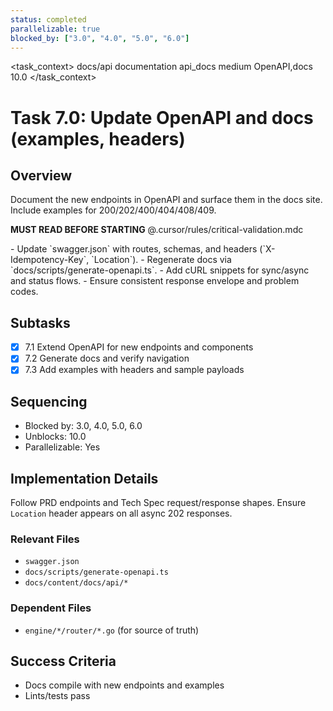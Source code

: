 ```yaml
---
status: completed
parallelizable: true
blocked_by: ["3.0", "4.0", "5.0", "6.0"]
---
```


<task_context>
<domain>docs/api</domain>
<type>documentation</type>
<scope>api_docs</scope>
<complexity>medium</complexity>
<dependencies>OpenAPI,docs</dependencies>
<unblocks>10.0</unblocks>
</task_context>

# Task 7.0: Update OpenAPI and docs (examples, headers)

## Overview

Document the new endpoints in OpenAPI and surface them in the docs site. Include examples for 200/202/400/404/408/409.

<import>**MUST READ BEFORE STARTING** @.cursor/rules/critical-validation.mdc</import>

<requirements>
- Update `swagger.json` with routes, schemas, and headers (`X-Idempotency-Key`, `Location`).
- Regenerate docs via `docs/scripts/generate-openapi.ts`.
- Add cURL snippets for sync/async and status flows.
- Ensure consistent response envelope and problem codes.
</requirements>

## Subtasks

- [x] 7.1 Extend OpenAPI for new endpoints and components
- [x] 7.2 Generate docs and verify navigation
- [x] 7.3 Add examples with headers and sample payloads

## Sequencing

- Blocked by: 3.0, 4.0, 5.0, 6.0
- Unblocks: 10.0
- Parallelizable: Yes

## Implementation Details

Follow PRD endpoints and Tech Spec request/response shapes. Ensure `Location` header appears on all async 202 responses.

### Relevant Files

- `swagger.json`
- `docs/scripts/generate-openapi.ts`
- `docs/content/docs/api/*`

### Dependent Files

- `engine/*/router/*.go` (for source of truth)

## Success Criteria

- Docs compile with new endpoints and examples
- Lints/tests pass

